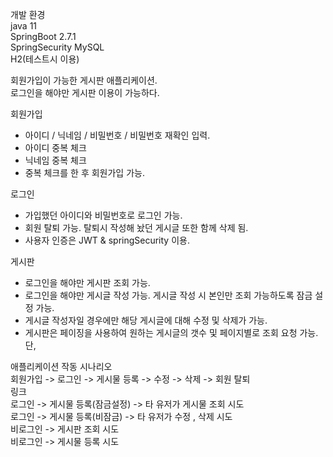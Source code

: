 개발 환경 <br>
java 11 <br>
SpringBoot 2.7.1 <br>
SpringSecurity
MySQL <br>
H2(테스트시 이용) <br>

회원가입이 가능한 게시판 애플리케이션. <br>
로그인을 해야만 게시판 이용이 가능하다.


회원가입 
- 아이디 / 닉네임 / 비밀번호 / 비밀번호 재확인 입력. 
- 아이디 중복 체크 
- 닉네임 중복 체크
- 중복 체크를 한 후 회원가입 가능.

로그인
- 가입했던 아이디와 비밀번호로 로그인 가능.
- 회원 탈퇴 가능. 탈퇴시 작성해 놨던 게시글 또한 함께 삭제 됨.
- 사용자 인증은 JWT & springSecurity 이용.

게시판
- 로그인을 해야만 게시판 조회 가능.
- 로그인을 해야만 게시글 작성 가능. 게시글 작성 시 본인만 조회 가능하도록 잠금 설정 가능.
- 게시글 작성자일 경우에만 해당 게시글에 대해 수정 및 삭제가 가능.
- 게시판은 페이징을 사용하여 원하는 게시글의 갯수 및 페이지별로 조회 요청 가능. 단, 


애플리케이션 작동 시나리오 <br>
회원가입 -> 로그인 -> 게시물 등록 -> 수정 -> 삭제 -> 회원 탈퇴 <br>
링크 <br>
로그인 -> 게시물 등록(잠금설정) -> 타 유저가 게시물 조회 시도 <br>
로그인 -> 게시물 등록(비잠금) -> 타 유저가 수정 , 삭제 시도 <br>
비로그인 -> 게시판 조회 시도 <br>
비로그인 -> 게시물 등록 시도 <br>

